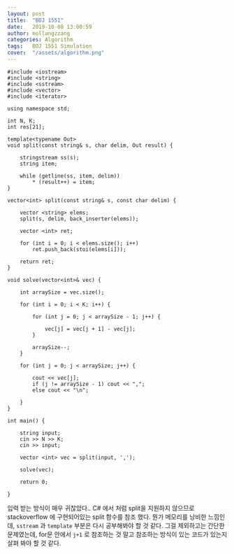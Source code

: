 ```yaml
---
layout: post
title:  "BOJ 1551"
date:   2019-10-08 13:00:59
author: mollangzzang
categories: Algorithm
tags:	BOJ 1551 Simulation
cover:  "/assets/algorithm.png"
---
```


```
#include <iostream>
#include <string>
#include <sstream>
#include <vector>
#include <iterator>

using namespace std;

int N, K;
int res[21];

template<typename Out>
void split(const string& s, char delim, Out result) {

	stringstream ss(s);
	string item;

	while (getline(ss, item, delim))
		* (result++) = item;
}

vector<int> split(const string& s, const char delim) {

	vector <string> elems;
	split(s, delim, back_inserter(elems));

	vector <int> ret;

	for (int i = 0; i < elems.size(); i++)
		ret.push_back(stoi(elems[i]));
	
	return ret;
}

void solve(vector<int>& vec) {

	int arraySize = vec.size();

	for (int i = 0; i < K; i++) {

		for (int j = 0; j < arraySize - 1; j++) {

			vec[j] = vec[j + 1] - vec[j];
		}

		arraySize--;
	}

	for (int j = 0; j < arraySize; j++) {

		cout << vec[j];
		if (j != arraySize - 1) cout << ",";
		else cout << "\n";

	}
}

int main() {

	string input;
	cin >> N >> K;
	cin >> input;

	vector <int> vec = split(input, ',');

	solve(vec);

	return 0;

}

```

입력 받는 방식이 매우 귀찮았다.. C# 에서 처럼 split을 지원하지 않으므로 stackoverflow 에 구현되어있는 split 함수를 참조 했다. 뭔가 메모리를 낭비한 느낌인데, `sstream` 과 `template` 부분은 다시 공부해봐야 할 것 같다. 그걸 제외하고는 간단한 문제였는데, for문 안에서 `j+1` 로 참조하는 것 말고 참조하는 방식이 있는 코드가 있는지 살펴 봐야 할 것 같다.